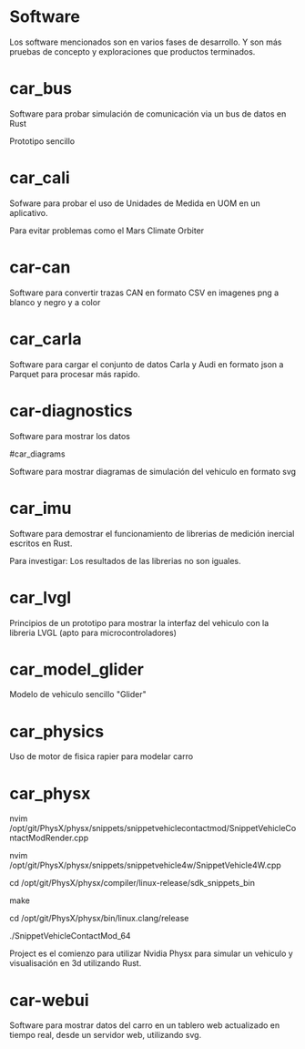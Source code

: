 # Software

Los software mencionados son en varios fases de desarrollo. Y son más pruebas de concepto y exploraciones que productos terminados.

# car_bus

Software para probar simulación de comunicación via un bus de datos en Rust

Prototipo sencillo

# car_cali

Sofware para probar el uso de Unidades de Medida en UOM en un aplicativo.

Para evitar problemas como el Mars Climate Orbiter

# car-can

Software para convertir trazas CAN en formato CSV en imagenes png a blanco y negro y a color

# car_carla

Software para cargar el conjunto de datos Carla y Audi en formato json a Parquet para procesar más rapido.


# car-diagnostics

Software para mostrar los datos

#car_diagrams

Software para mostrar diagramas de simulación del vehiculo en formato svg

# car_imu

Software para demostrar el funcionamiento de librerias de medición inercial escritos en Rust.

Para investigar: Los resultados de las librerias no son iguales.


# car_lvgl

Principios de un prototipo para mostrar la interfaz del vehiculo con la libreria LVGL (apto para microcontroladores)

# car_model_glider

Modelo de vehiculo sencillo "Glider"

# car_physics

Uso de motor de fisica rapier para modelar carro

# car_physx

nvim /opt/git/PhysX/physx/snippets/snippetvehiclecontactmod/SnippetVehicleContactModRender.cpp

nvim /opt/git/PhysX/physx/snippets/snippetvehicle4w/SnippetVehicle4W.cpp

cd /opt/git/PhysX/physx/compiler/linux-release/sdk_snippets_bin

make

cd /opt/git/PhysX/physx/bin/linux.clang/release

./SnippetVehicleContactMod_64

Project es el comienzo para utilizar Nvidia Physx para simular un vehiculo y visualisación en 3d utilizando Rust.

# car-webui

Software para mostrar datos del carro en un tablero web actualizado en tiempo real, desde un servidor web, utilizando svg.
